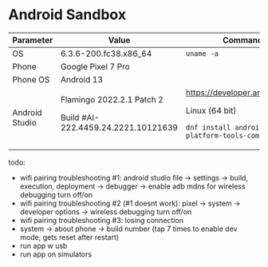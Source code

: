 # Android Sandbox

Parameter | Value | Command
--- | --- | ---
OS | 6.3.6-200.fc38.x86_64 | ``uname -a``
Phone | Google Pixel 7 Pro | 
Phone OS | Android 13
Android Studio | Flamingo 2022.2.1 Patch 2 <p> Build #AI-222.4459.24.2221.10121639| https://developer.android.com <p> Linux (64 bit)<p> ``dnf install android-sdk-platform-tools-common``

todo:
- wifi pairing troubleshooting #1: android studio file -> settings -> build, execution, deployment -> debugger -> enable adb mdns for wireless debugging turn off/on
- wifi pairing troubleshooting #2 (#1 doesnt work): pixel -> system -> developer options -> wireless debugging turn off/on
- wifi pairing troubleshooting #3: losing connection
- system -> about phone -> build number (tap 7 times to enable dev mode, gets reset after restart)
- run app w usb
- run app on simulators
